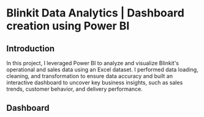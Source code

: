 # Blinkit Data Analytics | Dashboard creation using Power BI

## Introduction
In this project, I leveraged Power BI to analyze and visualize Blinkit's operational and sales data using an Excel dataset. I performed data loading, cleaning, and transformation to ensure data accuracy and built an interactive dashboard to uncover key business insights, such as sales trends, customer behavior, and delivery performance.

## Dashboard
